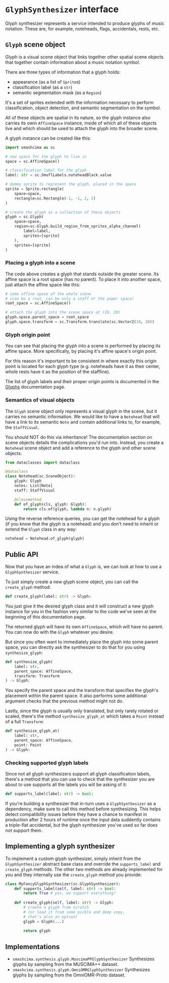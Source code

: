 # `GlyphSynthesizer` interface

Glyph synthesizer represents a service intended to produce glyphs of music notation. These are, for example, noteheads, flags, accidentals, rests, etc.


## `Glyph` scene object

Glyph is a visual scene object that links together other spatial scene objects that together contain information about a music notation symbol.

There are three types of information that a glyph holds:

- appearance (as a list of `Sprite`s)
- classification label (as a `str`)
- semantic segmentation mask (as a `Region`)

It's a set of sprites extended with the information necessary to perform classification, object detection, and semantic segmentation on the symbol.

All of these objects are spatial in its nature, so the glyph instance also carries its owin `AffineSpace` instance, inside of which all of these objects live and which should be used to attach the glyph into the broader scene.

A glyph instance can be created like this:

```py
import smashcima as sc

# new space for the glyph to live in
space = sc.AffineSpace()

# classification label for the glyph
label: str = sc.SmuflLabels.noteheadBlack.value

# dummy sprite to represent the glyph, placed in the space
sprite = Sprite.rectangle(
    space=space,
    rectangle=sc.Rectangle(-1, -1, 2, 2)
)

# create the glyph as a collection of these objects
glyph = sc.Glyph(
    space=space,
    region=sc.Glyph.build_region_from_sprites_alpha_channel(
        label=label,
        sprites=[sprite]
    ),
    sprites=[sprite]
)
```


### Placing a glyph into a scene

The code above creates a glyph that stands outside the greater scene. Its affine space is a root space (has no parent). To place it into another space, just attach the affine space like this:

```py
# some affine space of the whole scene
# (can be a root, can be only a staff or the paper space)
root_space = sc.AffineSpace()

# attach the glyph into the scene space at (10, 20)
glyph.space.parent_space = root_space
glyph.space.transform = sc.Transform.translate(sc.Vector2(10, 20))
```


### Glyph origin point

You can see that placing the glyph into a scene is performed by placing its affine space. More specifically, by placing it's affine space's origin point.

For this reason it's important to be consistent in where exactly this origin point is located for each glyph type (e.g. noteheads have it as their center, whole rests have it as the position of the staffline).

The list of glyph labels and their proper origin points is documented in the [Glyphs](glyphs.md) documentation page.


### Semantics of visual objects

The `Glyph` scene object only represents a visual glyph in the scene, but it carries no semantic information. We would like to have a `Notehead` that will have a link to its semantic `Note` and contain additional links to, for example, the `StaffVisual`.

You should NOT do this via inheritance! The documentation section on scene objects details the complications you'd run into. Instead, you create a `Notehead` scene object and add a reference to the glyph and other scene objects:

```py
from dataclasses import dataclass

@dataclass
class Notehead(sc.SceneObject):
    glyph: Glyph
    notes: List[Note]
    staff: StaffVisual

    @classmethod
    def of_glyph(cls, glyph: Glyph):
        return cls.of(glyph, lambda n: n.glyph)
```

Using the reverse reference queries, you can get the notehead for a glyph (if you know that the glyph is a notehead) and you don't need to inherit or extend the `Glyph` class in any way:

```py
notehead = Notehead.of_glyph(glyph)
```


## Public API

Now that you have an indea of what a `Glyph` is, we can look at how to use a `GlyphSynthesizer` service.

To just simply create a new glyph scene object, you can call the `create_glyph` method:

```py
def create_glyph(label: str) -> Glyph:
```

You just give it the desired glyph class and it will construct a new glyph instance for you in the fashion very similar to the code we've seen at the beginning of this documentation page.

The returned glyph will have its own `AffineSpace`, which will have no parent. You can now do with the `Glyph` whatever you desire.

But since you often want to immediately place the glyph into some parent space, you can directly ask the synthesizer to do that for you using `synthesize_glyph`:

```py
def synthesize_glyph(
    label: str,
    parent_space: AffineSpace,
    transform: Transform
) -> Glyph:
```

You specify the parent space and the transform that specifies the glyph's placement within the parent space. It also performs some additional argument checks that the previous method might not do.

Lastly, since the glyph is usually only translated, but only rarely rotated or scaled, there's the method `synthesize_glyph_at` which takes a `Point` instead of a full `Transform`:

```py
def synthesize_glyph_at(
    label: str,
    parent_space: AffineSpace,
    point: Point
) -> Glyph:
```


### Checking supported glyph labels

Since not all glyph synthesizers support all glyph classification labels, there's a method that you can use to check that the synthesizer you are about to use supports all the labels you will be asking of it:

```py
def supports_label(label: str) -> bool:
```

If you're building a synthesizer that in-turn uses a `GlyphSynthesizer` as a dependency, make sure to call this method before synthesizing. This helps detect compatibility issues before they have a chance to manifest in production after 2 hours of runtime once the input data suddently contains a triple-flat accidental, but the glyph synthesizer you've used so far does not support them.


## Implementing a glyph synthesizer

To implement a custom glyph synthesizer, simply inherit from the `GlyphSynthesizer` abstract base class and override the `supports_label` and `create_glyph` methods. The other two methods are already implemented for you and they internally use the `create_glyph` method you provide:

```py
class MyFancyGlyphSynthesizer(sc.GlyphSynthesizer):
    def supports_label(self, label: str) -> bool:
        return True # yes, we support everything!
    
    def create_glyph(self, label: str) -> Glyph:
        # create a glyph from scratch
        # (or load it from some pickle and deep copy,
        # that's also an option)
        glyph = Glyph(...)
        
        return glyph
```


## Implementations

- `smashcima.synthesis.glyph.MuscimaPPGlyphSynthesizer` Synthesizes glyphs by sampling from the MUSCIMA++ dataset.
- `smashcima.synthesis.glyph.OmniOMRGlyphSynthesizer` Synthesizes glyphs by sampling from the OmniOMR-Proto dataset.
